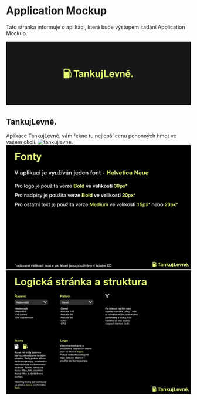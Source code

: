 # Application Mockup
Tato stránka informuje o aplikaci, která bude výstupem zadání Application Mockup.

![tankujlevne.](https://github.com/pslib-cz/2021l4web-app-mockup-vanaondrej/blob/main/docs/images/tankujlevne.jpg)

## TankujLevně.

Aplikace TankujLevně. vám řekne tu nejlepší cenu pohonných hmot ve vašem okolí.
![tankujlevne.](https://github.com/pslib-cz/2021l4web-app-mockup-vanaondrej/blob/main/docs/manual/barevná%20paleta.jpg)
![tankujlevne.](https://github.com/pslib-cz/2021l4web-app-mockup-vanaondrej/blob/main/docs/manual/fonty.jpg)
![tankujlevne.](https://github.com/pslib-cz/2021l4web-app-mockup-vanaondrej/blob/main/docs/manual/logická%20stránka%20a%20struktura_1.jpg)
